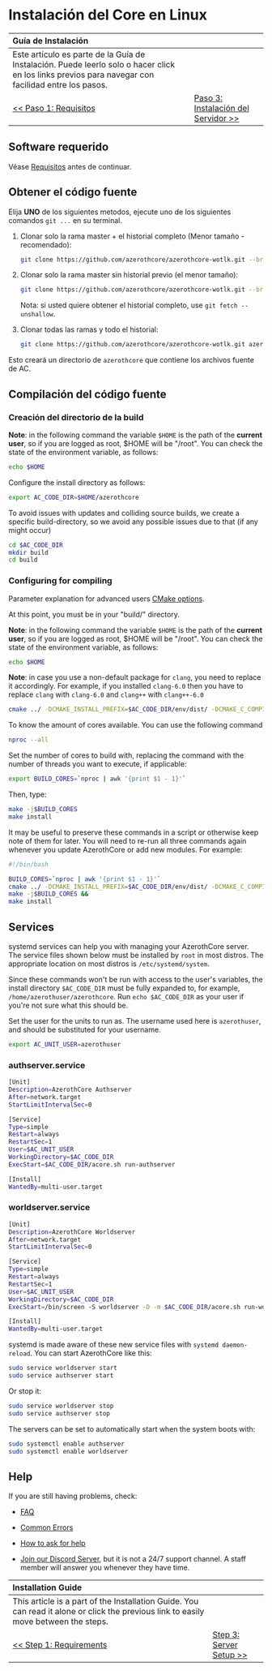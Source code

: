 # Instalación del Core en Linux

| Guía de Instalación | |
| :- | :- |
| Este artículo es parte de la Guía de Instalación. Puede leerlo solo o hacer click en los links previos para navegar con facilidad entre los pasos. |
| [<< Paso 1: Requisitos](linux-requirements) | [Paso 3: Instalación del Servidor >>](server-setup) |

## Software requerido

Véase [Requisitos](linux-requirements) antes de continuar.

## Obtener el código fuente

Elija **UNO** de los siguientes metodos, ejecute uno de los siguientes comandos `git ...` en su terminal.


1. Clonar solo la rama master + el historial completo (Menor tamaño - recomendado):

    ```sh
    git clone https://github.com/azerothcore/azerothcore-wotlk.git --branch master --single-branch azerothcore
    ```

1. Clonar solo la rama master sin historial previo (el menor tamaño):

    ```sh
    git clone https://github.com/azerothcore/azerothcore-wotlk.git --branch master --single-branch azerothcore --depth 1
    ```

    Nota: si usted quiere obtener el historial completo, use `git fetch --unshallow`.

1. Clonar todas las ramas y todo el historial:

    ```sh
    git clone https://github.com/azerothcore/azerothcore-wotlk.git azerothcore
    ```

Esto creará un directorio de `azerothcore` que contiene los archivos fuente de AC.

## Compilación del código fuente

### Creación del directorio de la build

**Note**: in the following command the variable `$HOME` is the path of the **current user**, so if you are logged as root, $HOME will be "/root". You can check the state of the environment variable, as follows:

```sh
echo $HOME
```

Configure the install directory as follows:

```sh
export AC_CODE_DIR=$HOME/azerothcore
```

To avoid issues with updates and colliding source builds, we create a specific build-directory, so we avoid any possible issues due to that (if any might occur)

```sh
cd $AC_CODE_DIR
mkdir build
cd build
```

### Configuring for compiling

Parameter explanation for advanced users [CMake options](cmake-options).

At this point, you must be in your "build/" directory.

**Note**: in the following command the variable `$HOME` is the path of the **current user**, so if you are logged as root, $HOME will be "/root". You can check the state of the environment variable, as follows:

```sh
echo $HOME
```

**Note**: in case you use a non-default package for `clang`, you need to replace it accordingly. For example, if you installed `clang-6.0` then you have to replace `clang` with `clang-6.0` and `clang++` with `clang++-6.0`

```sh
cmake ../ -DCMAKE_INSTALL_PREFIX=$AC_CODE_DIR/env/dist/ -DCMAKE_C_COMPILER=/usr/bin/clang -DCMAKE_CXX_COMPILER=/usr/bin/clang++ -DWITH_WARNINGS=1 -DTOOLS_BUILD=all -DSCRIPTS=static
```

To know the amount of cores available.
You can use the following command

```sh
nproc --all
```

Set the number of cores to build with, replacing the command with the number of threads you want to execute, if applicable:

```sh
export BUILD_CORES=`nproc | awk '{print $1 - 1}'`
```

Then, type:

```sh
make -j$BUILD_CORES
make install
```

It may be useful to preserve these commands in a script or otherwise keep note of them for later. You will need to re-run all three commands again whenever you update AzerothCore or add new modules. For example:

```sh
#!/bin/bash

BUILD_CORES=`nproc | awk '{print $1 - 1}'`
cmake ../ -DCMAKE_INSTALL_PREFIX=$AC_CODE_DIR/env/dist/ -DCMAKE_C_COMPILER=/usr/bin/clang -DCMAKE_CXX_COMPILER=/usr/bin/clang++ -DWITH_WARNINGS=1 -DTOOLS_BUILD=all -DSCRIPTS=static -DMODULES=static &&
make -j$BUILD_CORES &&
make install
```

## Services

systemd services can help you with managing your AzerothCore server. The service files shown below must be installed by `root` in most distros. The appropriate location on most distros is `/etc/systemd/system`.

Since these commands won't be run with access to the user's variables, the install directory `$AC_CODE_DIR` must be fully expanded to, for example, `/home/azerothuser/azerothcore`. Run `echo $AC_CODE_DIR` as your user if you're not sure what this should be.

Set the user for the units to run as. The username used here is `azerothuser`, and should be substituted for your username.
```sh
export AC_UNIT_USER=azerothuser
```

### authserver.service

```sh
[Unit]
Description=AzerothCore Authserver
After=network.target
StartLimitIntervalSec=0

[Service]
Type=simple
Restart=always
RestartSec=1
User=$AC_UNIT_USER
WorkingDirectory=$AC_CODE_DIR
ExecStart=$AC_CODE_DIR/acore.sh run-authserver

[Install]
WantedBy=multi-user.target
```

### worldserver.service

```sh
[Unit]
Description=AzerothCore Worldserver
After=network.target
StartLimitIntervalSec=0

[Service]
Type=simple
Restart=always
RestartSec=1
User=$AC_UNIT_USER
WorkingDirectory=$AC_CODE_DIR
ExecStart=/bin/screen -S worldserver -D -m $AC_CODE_DIR/acore.sh run-worldserver

[Install]
WantedBy=multi-user.target
```

systemd is made aware of these new service files with `systemd daemon-reload`. You can start AzerothCore like this:

```sh
sudo service worldserver start
sudo service authserver start
```

Or stop it:

```sh
sudo service worldserver stop
sudo service authserver stop
```

The servers can be set to automatically start when the system boots with:

```sh
sudo systemctl enable authserver
sudo systemctl enable worldserver
```

## Help

If you are still having problems, check:

* [FAQ](faq)

* [Common Errors](common-errors)

* [How to ask for help](how-to-ask-for-help)

* [Join our Discord Server](https://discord.gg/gkt4y2x), but it is not a 24/7 support channel. A staff member will answer you whenever they have time.

| Installation Guide | |
| :- | :- |
| This article is a part of the Installation Guide. You can read it alone or click the previous link to easily move between the steps. |
| [<< Step 1: Requirements](linux-requirements) | [Step 3: Server Setup >>](server-setup) |
